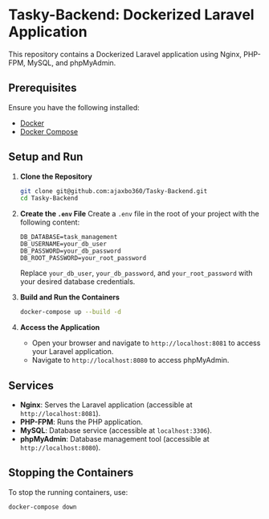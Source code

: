 # Tasky-Backend: Dockerized Laravel Application

This repository contains a Dockerized Laravel application using Nginx, PHP-FPM, MySQL, and phpMyAdmin.

## Prerequisites

Ensure you have the following installed:
- [Docker](https://www.docker.com/products/docker-desktop)
- [Docker Compose](https://docs.docker.com/compose/install/)

## Setup and Run

1. **Clone the Repository**
    ```sh
    git clone git@github.com:ajaxbo360/Tasky-Backend.git
    cd Tasky-Backend
    ```

2. **Create the `.env` File**
    Create a `.env` file in the root of your project with the following content:
    ```env
    DB_DATABASE=task_management
    DB_USERNAME=your_db_user
    DB_PASSWORD=your_db_password
    DB_ROOT_PASSWORD=your_root_password
    ```
    Replace `your_db_user`, `your_db_password`, and `your_root_password` with your desired database credentials.

3. **Build and Run the Containers**
    ```sh
    docker-compose up --build -d
    ```

4. **Access the Application**
    - Open your browser and navigate to `http://localhost:8081` to access your Laravel application.
    - Navigate to `http://localhost:8080` to access phpMyAdmin.

## Services

- **Nginx**: Serves the Laravel application (accessible at `http://localhost:8081`).
- **PHP-FPM**: Runs the PHP application.
- **MySQL**: Database service (accessible at `localhost:3306`).
- **phpMyAdmin**: Database management tool (accessible at `http://localhost:8080`).

## Stopping the Containers

To stop the running containers, use:
```sh
docker-compose down

